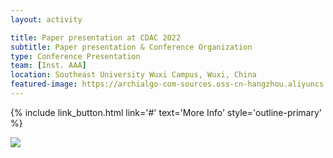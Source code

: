 ```yaml
---
layout: activity

title: Paper presentation at CDAC 2022
subtitle: Paper presentation & Conference Organization
type: Conference Presentation
team: [Inst. AAA]
location: Southeast University Wuxi Campus, Wuxi, China
featured-image: https://archialgo-com-sources.oss-cn-hangzhou.aliyuncs.com/images/nexuspace-interface-20240618.jpg
---
```


{% include link_button.html link='#' text='More Info' style='outline-primary' %}


![](https://zbz-personal-1325539134.cos.ap-shanghai.myqcloud.com/image/6B223441-B11F-48E4-8EEF-FD20941CD637_1.jpg)